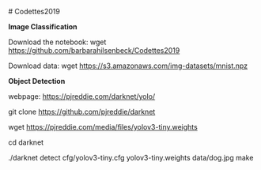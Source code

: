\# Codettes2019

**Image Classification**

Download the notebook:
wget <https://github.com/barbarahilsenbeck/Codettes2019>

Download data:
wget <https://s3.amazonaws.com/img-datasets/mnist.npz>

**Object Detection**

webpage: 
<https://pjreddie.com/darknet/yolo/>

git clone <https://github.com/pjreddie/darknet>

wget <https://pjreddie.com/media/files/yolov3-tiny.weights>

cd darknet

./darknet detect cfg/yolov3-tiny.cfg yolov3-tiny.weights data/dog.jpg
make
